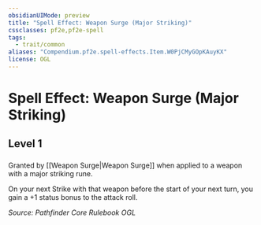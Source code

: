 ```yaml
---
obsidianUIMode: preview
title: "Spell Effect: Weapon Surge (Major Striking)"
cssclasses: pf2e,pf2e-spell
tags:
  - trait/common
aliases: "Compendium.pf2e.spell-effects.Item.W0PjCMyGOpKAuyKX"
license: OGL
---
```

# Spell Effect: Weapon Surge (Major Striking)
## Level 1
### 






Granted by [[Weapon Surge|Weapon Surge]] when applied to a weapon with a major striking rune.

On your next Strike with that weapon before the start of your next turn, you gain a +1 status bonus to the attack roll.

*Source: Pathfinder Core Rulebook*
*OGL*